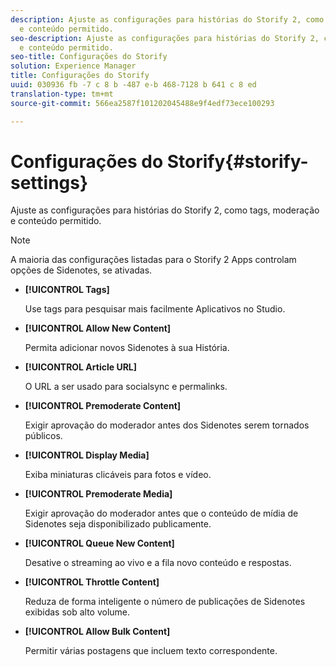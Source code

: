 ```yaml
---
description: Ajuste as configurações para histórias do Storify 2, como tags, moderação
  e conteúdo permitido.
seo-description: Ajuste as configurações para histórias do Storify 2, como tags, moderação
  e conteúdo permitido.
seo-title: Configurações do Storify
solution: Experience Manager
title: Configurações do Storify
uuid: 030936 fb -7 c 8 b -487 e-b 468-7128 b 641 c 8 ed
translation-type: tm+mt
source-git-commit: 566ea2587f101202045488e9f4edf73ece100293

---
```



# Configurações do Storify{#storify-settings}

Ajuste as configurações para histórias do Storify 2, como tags, moderação e conteúdo permitido.

>[!NOTE]
>
>A maioria das configurações listadas para o Storify 2 Apps controlam opções de Sidenotes, se ativadas.

* **[!UICONTROL Tags]**

   Use tags para pesquisar mais facilmente Aplicativos no Studio.

* **[!UICONTROL Allow New Content]**

   Permita adicionar novos Sidenotes à sua História.

* **[!UICONTROL Article URL]**

   O URL a ser usado para socialsync e permalinks.

* **[!UICONTROL Premoderate Content]**

   Exigir aprovação do moderador antes dos Sidenotes serem tornados públicos.

* **[!UICONTROL Display Media]**

   Exiba miniaturas clicáveis para fotos e vídeo.

* **[!UICONTROL Premoderate Media]**

   Exigir aprovação do moderador antes que o conteúdo de mídia de Sidenotes seja disponibilizado publicamente.

* **[!UICONTROL Queue New Content]**

   Desative o streaming ao vivo e a fila novo conteúdo e respostas.

* **[!UICONTROL Throttle Content]**

   Reduza de forma inteligente o número de publicações de Sidenotes exibidas sob alto volume.

* **[!UICONTROL Allow Bulk Content]**

   Permitir várias postagens que incluem texto correspondente.

